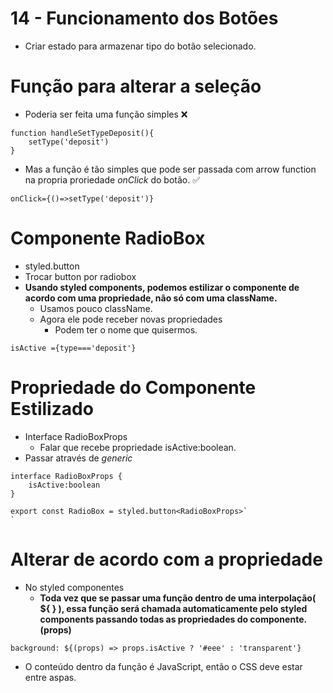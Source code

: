 # 14 - Funcionamento dos Botões

- Criar estado para armazenar tipo do botão selecionado.

# Função para alterar a seleção

- Poderia ser feita uma função simples ❌

```tsx
function handleSetTypeDeposit(){
	setType('deposit')
}
```

- Mas a função é tão simples que pode ser passada com arrow function na propria proriedade *onClick* do botão. ✅

```tsx
onClick={()=>setType('deposit')}
```

# Componente RadioBox

- styled.button
- Trocar button por radiobox
- **Usando styled components, podemos estilizar o componente de acordo com uma propriedade, não só com uma className.**
    - Usamos pouco className.
    - Agora ele pode receber novas propriedades
        - Podem ter o nome que quisermos.

```tsx
isActive ={type==='deposit'}
```

# Propriedade do Componente Estilizado

- Interface RadioBoxProps
    - Falar que recebe propriedade isActive:boolean.
- Passar através de *generic*

```tsx
interface RadioBoxProps {
	isActive:boolean
}

export const RadioBox = styled.button<RadioBoxProps>`
`
```

# Alterar de acordo com a propriedade

- No styled componentes
    - **Toda vez que se passar uma função dentro de uma interpolação( ${ } ), essa função será chamada automaticamente pelo styled components passando todas as propriedades do componente. (props)**

```tsx
background: ${(props) => props.isActive ? '#eee' : 'transparent'}
```

- O conteúdo dentro da função é JavaScript, então o CSS deve estar entre aspas.